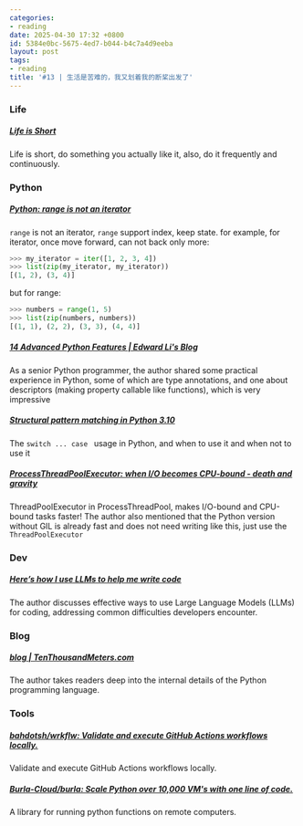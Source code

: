 ```yaml
---
categories:
- reading
date: 2025-04-30 17:32 +0800
id: 5384e0bc-5675-4ed7-b044-b4c7a4d9eeba
layout: post
tags:
- reading
title: '#13 | 生活是苦难的，我又划着我的断桨出发了'
---
```


### Life



##### [Life is Short](https://paulgraham.com/vb.html)

Life is short, do something you actually like it, also, do it frequently and continuously.



### Python



##### [Python: range is not an iterator](https://treyhunner.com/2018/02/python-range-is-not-an-iterator/)

`range` is not an iterator, `range` support index, keep state. for example, for iterator, once move forward, can not back only more:

```python
>>> my_iterator = iter([1, 2, 3, 4])
>>> list(zip(my_iterator, my_iterator))
[(1, 2), (3, 4)]
```

but for range:

```python
>>> numbers = range(1, 5)
>>> list(zip(numbers, numbers))
[(1, 1), (2, 2), (3, 3), (4, 4)]
```

##### [14 Advanced Python Features \| Edward Li's Blog](https://blog.edward-li.com/tech/advanced-python-features/)

As a senior Python programmer, the author shared some practical experience in Python, some of which are type annotations, and one about descriptors (making property callable like functions), which is very impressive



##### [Structural pattern matching in Python 3.10](https://benhoyt.com/writings/python-pattern-matching/)

The `switch ... case ` usage in Python, and when to use it and when not to use it



##### [ProcessThreadPoolExecutor: when I‍/‍O becomes CPU-bound - death and gravity](https://death.andgravity.com/ptpe)

ThreadPoolExecutor in ProcessThreadPool, makes I/O-bound and CPU-bound tasks faster! The author also mentioned that the Python version without GIL is already fast and does not need writing like this, just use the `ThreadPoolExecutor`



### Dev

##### [Here’s how I use LLMs to help me write code](https://simonwillison.net/2025/Mar/11/using-llms-for-code/)

The author discusses effective ways to use Large Language Models (LLMs) for coding, addressing common difficulties developers encounter.



### Blog

##### [blog \| TenThousandMeters.com](https://tenthousandmeters.com/)

The author takes readers deep into the internal details of the Python programming language.



### Tools

##### [bahdotsh/wrkflw: Validate and execute GitHub Actions workflows locally.](https://github.com/bahdotsh/wrkflw)

Validate and execute GitHub Actions workflows locally.



##### [Burla-Cloud/burla: Scale Python over 10,000 VM's with one line of code.](https://github.com/Burla-Cloud/burla)

A library for running python functions on remote computers.